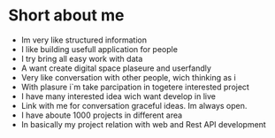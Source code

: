 # Short about me

* Im very like structured information 
* I like building usefull application for people 
* I try bring all easy work with data
* A want create digital space plaseure and userfandly 
* Very like conversation with other people, wich thinking as i  
* With plasure i`m take parcipation in togetere interested project  
* I have many interested idea wich want develop in live 
* Link with me for conversation graceful ideas. Im always open. 
* I have aboute 1000 projects in different area
* In basically my project relation with web and Rest API development 

